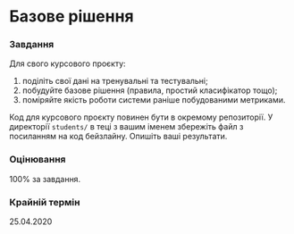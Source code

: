# Базове рішення

### Завдання

Для свого курсового проєкту:
1. поділіть свої дані на тренувальні та тестувальні;
2. побудуйте базове рішення (правила, простий класифікатор тощо);
3. поміряйте якість роботи системи раніше побудованими метриками.

Код для курсового проєкту повинен бути в окремому репозиторії. У директорії `students/` в теці з вашим іменем збережіть файл з посиланням на код бейзлайну. Опишіть ваші результати.

### Оцінювання

100% за завдання.

### Крайній термін

25.04.2020
